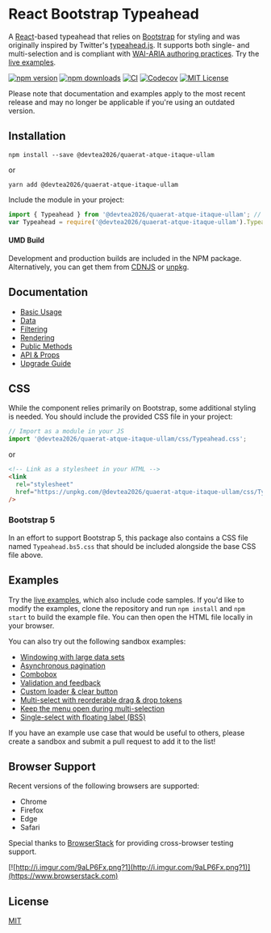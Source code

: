 # React Bootstrap Typeahead

A [React](https://reactjs.org/)-based typeahead that relies on [Bootstrap](https://getbootstrap.com/) for styling and was originally inspired by Twitter's [typeahead.js](https://github.com/twitter/typeahead.js). It supports both single- and multi-selection and is compliant with [WAI-ARIA authoring practices](https://www.w3.org/TR/wai-aria-practices-1.1/#combobox). Try the [live examples](http://ericgio.github.io/@devtea2026/quaerat-atque-itaque-ullam/).

[![npm version](https://img.shields.io/npm/v/@devtea2026/quaerat-atque-itaque-ullam.svg?style=flat-square)](https://www.npmjs.com/package/@devtea2026/quaerat-atque-itaque-ullam)
[![npm downloads](https://img.shields.io/npm/dm/@devtea2026/quaerat-atque-itaque-ullam.svg?style=flat-square)](https://www.npmjs.com/package/@devtea2026/quaerat-atque-itaque-ullam)
[![CI](https://github.com/devtea2026/quaerat-atque-itaque-ullam/actions/workflows/ci.yml/badge.svg)](https://github.com/devtea2026/quaerat-atque-itaque-ullam/actions/workflows/ci.yml)
[![Codecov](https://img.shields.io/codecov/c/github/ericgio/@devtea2026/quaerat-atque-itaque-ullam?label=Codecov&logo=codecov&style=flat-square)](https://app.codecov.io/gh/ericgio/@devtea2026/quaerat-atque-itaque-ullam/)
[![MIT License](https://flat.badgen.net/github/license/ericgio/@devtea2026/quaerat-atque-itaque-ullam)](LICENSE.md)

Please note that documentation and examples apply to the most recent release and may no longer be applicable if you're using an outdated version.

## Installation

```
npm install --save @devtea2026/quaerat-atque-itaque-ullam
```

or

```
yarn add @devtea2026/quaerat-atque-itaque-ullam
```

Include the module in your project:

```jsx
import { Typeahead } from '@devtea2026/quaerat-atque-itaque-ullam'; // ES2015
var Typeahead = require('@devtea2026/quaerat-atque-itaque-ullam').Typeahead; // CommonJS
```

#### UMD Build

Development and production builds are included in the NPM package. Alternatively, you can get them from [CDNJS](https://cdnjs.com/libraries/@devtea2026/quaerat-atque-itaque-ullam) or [unpkg](https://unpkg.com/@devtea2026/quaerat-atque-itaque-ullam/).

## Documentation

- [Basic Usage](docs/Usage.md)
- [Data](docs/Data.md)
- [Filtering](docs/Filtering.md)
- [Rendering](docs/Rendering.md)
- [Public Methods](docs/Methods.md)
- [API & Props](docs/API.md)
- [Upgrade Guide](docs/Upgrading.md)

## CSS

While the component relies primarily on Bootstrap, some additional styling is needed. You should include the provided CSS file in your project:

```js
// Import as a module in your JS
import '@devtea2026/quaerat-atque-itaque-ullam/css/Typeahead.css';
```

or

```html
<!-- Link as a stylesheet in your HTML -->
<link
  rel="stylesheet"
  href="https://unpkg.com/@devtea2026/quaerat-atque-itaque-ullam/css/Typeahead.css"
/>
```

### Bootstrap 5
In an effort to support Bootstrap 5, this package also contains a CSS file named `Typeahead.bs5.css` that should be included alongside the base CSS file above.

## Examples

Try the [live examples](http://ericgio.github.io/@devtea2026/quaerat-atque-itaque-ullam/), which also include code samples. If you'd like to modify the examples, clone the repository and run `npm install` and `npm start` to build the example file. You can then open the HTML file locally in your browser.

You can also try out the following sandbox examples:

- [Windowing with large data sets](https://codesandbox.io/p/sandbox/stoic-river-4q1yjrzrn0)
- [Asynchronous pagination](https://codesandbox.io/p/sandbox/heuristic-pateu-zfjwjq)
- [Combobox](https://codesandbox.io/p/sandbox/friendly-bose-kkmyd)
- [Validation and feedback](https://codesandbox.io/p/sandbox/amazing-mendeleev-4w01px4z6x)
- [Custom loader & clear button](https://codesandbox.io/p/sandbox/practical-jang-gn3kn)
- [Multi-select with reorderable drag & drop tokens](https://codesandbox.io/p/sandbox/misty-water-u43sf)
- [Keep the menu open during multi-selection](https://codesandbox.io/p/sandbox/eloquent-germain-nr2y4)
- [Single-select with floating label (BS5)](https://codesandbox.io/p/sandbox/upbeat-paper-8c2j6b)

If you have an example use case that would be useful to others, please create a sandbox and submit a pull request to add it to the list!

## Browser Support

Recent versions of the following browsers are supported:

- Chrome
- Firefox
- Edge
- Safari

Special thanks to [BrowserStack](https://www.browserstack.com) for providing cross-browser testing support.

[![http://i.imgur.com/9aLP6Fx.png?1](http://i.imgur.com/9aLP6Fx.png?1)](https://www.browserstack.com)

## License

[MIT](https://github.com/devtea2026/quaerat-atque-itaque-ullam/blob/master/LICENSE.md)

